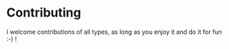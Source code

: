 # Contributing

I welcome contributions of all types, as long as you enjoy it and do it for fun :-) !
